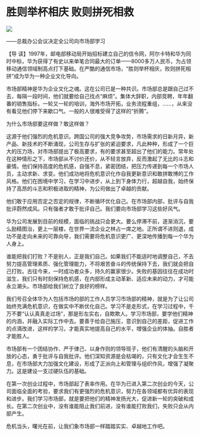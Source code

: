 # 胜则举杯相庆 败则拼死相救
<img class="pv" src="https://api.visitor.plantree.me/visitor-badge/pv?namespace=plantree.me&key=renzhengfei-speeches/胜则举杯相庆败则拼死相救.md">


——总裁办公会议决定全公司向市场部学习



【导  读】1997年，邮电部移动局开始招标建立自己的信令网，阿尔卡特和华为同时中标，华为获得了有史以来单笔合同最大的订单——8000多万人民币，为占领移动通信领域制高点打下基础。在严酷的通信市场，“胜则举杯相庆，败则拼死相拼”成为华为一种企业文化导向。



市场部精神是华为企业文化之魂。这在公司已是一种共识。市场部总是跟自己过不去，每隔一段时间，他们就要给自己找点“麻烦”。集体大辞职，内部竞聘，年年翻番的销售指标，一轮又一轮的培训，海外市场开拓，业务流程重组，……，从来没有看见他们停下来歇口气。一般的人很难受得了这样的“折腾”。

为什么市场部要这样做？敢这样做？

这源于他们强烈的危机意识。跨国公司的强大竞争攻势，市场需求的日新月异，新产品、新技术的不断涌现，公司生存与扩张的紧迫要求，凡此种种，形成了一个巨大的压力场，对市场部提出了极高要求，有的要求甚至超出了他们的能力。常年处在这种情形之下，市场部从不讨价还价，从不轻言放弃，反而激起了无比的斗志和豪情。他们保持高度的危机感，自强不息，紧密团结，把压力传递到每一个市场人员，主动求新、求变。他们成功地将危机意识化作自我更新意识和敢拼敢博的工作风格。他们在困境中学习，在学习中进步，从上到下身体力行，超越自我，始终保持了高昂的斗志和积极进取的精神，为公司做出了卓越的贡献。

他们敢于应用否定之否定的规律，不断循环优化自己。在市场部内部，批评与自我批评蔚然成风。只有强者才敢于批评自己。我们要向市场部学习这些好风气。

华为公司发展到目前的规模，面临的挑战只会更大。要么停滞不前，逐渐消沉，要么励精图治，更上一层楼，在世界一流企业之林占一席之地。正所谓不进则退，成功不是走向未来的可靠向导，我们需要将危机意识更广、更深地传播到每一个华为人身上。

谁能把我们打败？不是别人，正是我们自己。如果我们不能适时地调整自己，不去努力提高管理素质、强化管理能力，不将艰苦奋斗的传统保持下去，我们就会把自己打败。古往今来，一时成功者众多，持久的赢家很少。失败的基因往往在成功时滋生，我们只有时刻保持危机感，在内部形成主动革新、适应未来的动力，才可能永立潮头。市场部给我们树立了良好的榜样。

我们号召全体华为人包括市场的部的工作人员学习市场部的精神，就是为了让公司始终充满危机意识，在做实中不断优化自己。学习不是走形式，在学习过程中，千万不要“认认真真走过场”，那是形左实右，自欺欺人。学习市场部，要学他们精神的内涵，并融入实际工作中去。要善于给自己施压，意识到自己的差距，促进工作的点滴改进，这样的学习，才能真实地提高自己的水平，增强企业的体抽。自胜者才能胜人。

市场部有一个团结协作、严于律己、以身作则的领导班子，他们有清醒的头脑和开放的心态，勇于批评与自我批评。他们深知资源是会枯竭的，只有文化才会生生不息，在市场部大力加强文化建设，形成了正派向上和管理与组织作风，增强了凝聚力。这是建设一支过硬队伍的基础。

在第一次创业过程中，市场部起了表率作用。在华为已进入第二次创业的今天，公司面临全面的考验，要求我们有更强烈的危机意识，努力在各领域都有优异的表现和进步。我们学习市场部，就是要把他们的精神发扬光大，促进新一轮的突破和成长。在第二次创业中，没有谁能阻止我们前进，没有谁能打败我们，失败只会从内部产生。

  危机当头，曙光在前，让我们象市场部一样踏踏实实、卓越地工作吧。

